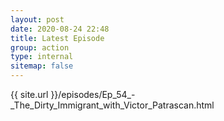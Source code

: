 ```yaml
---
layout: post
date: 2020-08-24 22:48
title: Latest Episode
group: action
type: internal
sitemap: false
---
```


{{ site.url }}/episodes/Ep_54_-_The_Dirty_Immigrant_with_Victor_Patrascan.html
                
